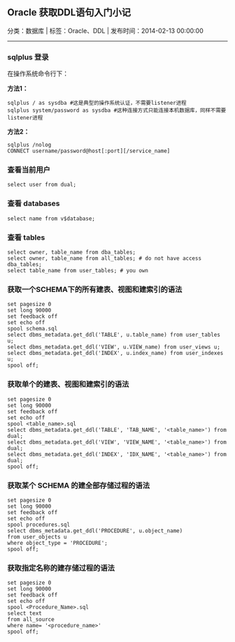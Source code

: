 ## Oracle 获取DDL语句入门小记

分类：数据库 | 标签：Oracle、DDL | 发布时间：2014-02-13 00:00:00

___

### sqlplus 登录

在操作系统命令行下：

**方法1：**
```
sqlplus / as sysdba #这是典型的操作系统认证，不需要listener进程
sqlplus system/password as sysdba #这种连接方式只能连接本机数据库，同样不需要listener进程
```

**方法2：**
```
sqlplus /nolog
CONNECT username/password@host[:port][/service_name]
```

### 查看当前用户
```
select user from dual;
```

### 查看 databases
```
select name from v$database;
```

### 查看 tables
```
select owner, table_name from dba_tables;
select owner, table_name from all_tables; # do not have access dba_tables;
select table_name from user_tables; # you own
```

### 获取一个SCHEMA下的所有建表、视图和建索引的语法

```
set pagesize 0
set long 90000
set feedback off
set echo off
spool schema.sql
select dbms_metadata.get_ddl('TABLE', u.table_name) from user_tables u;
select dbms_metadata.get_ddl('VIEW', u.VIEW_name) from user_views u;
select dbms_metadata.get_ddl('INDEX', u.index_name) from user_indexes u;
spool off;
```

### 获取单个的建表、视图和建索引的语法

```
set pagesize 0
set long 90000
set feedback off
set echo off
spool <table_name>.sql
select dbms_metadata.get_ddl('TABLE', 'TAB_NAME', '<table_name>') from dual;
select dbms_metadata.get_ddl('VIEW', 'VIEW_NAME', '<table_name>') from dual;
select dbms_metadata.get_ddl('INDEX', 'IDX_NAME', '<table_name>') from dual;
spool off;
```

### 获取某个 SCHEMA 的建全部存储过程的语法

```
set pagesize 0
set long 90000
set feedback off
set echo off
spool procedures.sql
select dbms_metadata.get_ddl('PROCEDURE', u.object_name)
from user_objects u
where object_type = 'PROCEDURE';
spool off;
```

### 获取指定名称的建存储过程的语法

```
set pagesize 0
set long 90000
set feedback off
set echo off
spool <Procedure_Name>.sql
select text
from all_source
where name= '<procedure_name>'
spool off;
```